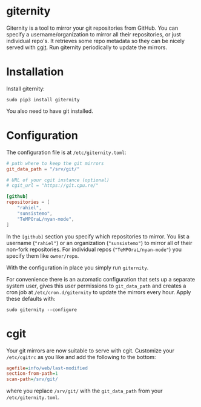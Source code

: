 # giternity

Giternity is a tool to mirror your git repositories from GitHub. You can specify
a username/organization to mirror all their repositories, or just individual
repo's. It retrieves some repo metadata so they can be nicely served with
[cgit][]. Run giternity periodically to update the mirrors.

[cgit]: https://git.zx2c4.com/cgit/about/

# Installation

Install giternity:

``` shell
sudo pip3 install giternity
```

You also need to have git installed.

# Configuration

The configuration file is at `/etc/giternity.toml`:

``` toml
# path where to keep the git mirrors
git_data_path = "/srv/git/"

# URL of your cgit instance (optional)
# cgit_url = "https://git.cpu.re/"

[github]
repositories = [
    "rahiel",
    "sunsistemo",
    "TeMPOraL/nyan-mode",
]
```

In the `[github]` section you specify which repositories to mirror. You list a
username (`"rahiel"`) or an organization (`"sunsistemo"`) to mirror all of their
non-fork repositories. For individual repos (`"TeMPOraL/nyan-mode"`) you specify
them like `owner/repo`.

With the configuration in place you simply run `giternity`.

For convenience there is an automatic configuration that sets up a separate
system user, gives this user permissions to `git_data_path` and creates a cron
job at `/etc/cron.d/giternity` to update the mirrors every hour. Apply these
defaults with:

``` shell
sudo giternity --configure
```

# cgit

Your git mirrors are now suitable to serve with cgit. Customize your
`/etc/cgitrc` as you like and add the following to the bottom:

``` ini
agefile=info/web/last-modified
section-from-path=1
scan-path=/srv/git/
```

where you replace `/srv/git/` with the `git_data_path` from your
`/etc/giternity.toml`.
